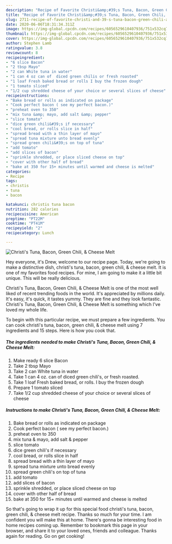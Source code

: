 ```yaml
---
description: "Recipe of Favorite Christi&amp;#39;s Tuna, Bacon, Green Chili, &amp;amp; Cheese Melt"
title: "Recipe of Favorite Christi&amp;#39;s Tuna, Bacon, Green Chili, &amp;amp; Cheese Melt"
slug: 2711-recipe-of-favorite-christi-and-39-s-tuna-bacon-green-chili-and-amp-cheese-melt
date: 2020-06-06T18:31:34.311Z
image: https://img-global.cpcdn.com/recipes/6056529610407936/751x532cq70/christis-tuna-bacon-green-chili-cheese-melt-recipe-main-photo.jpg
thumbnail: https://img-global.cpcdn.com/recipes/6056529610407936/751x532cq70/christis-tuna-bacon-green-chili-cheese-melt-recipe-main-photo.jpg
cover: https://img-global.cpcdn.com/recipes/6056529610407936/751x532cq70/christis-tuna-bacon-green-chili-cheese-melt-recipe-main-photo.jpg
author: Stephen Lamb
ratingvalue: 3.8
reviewcount: 8
recipeingredient:
- "6 slice Bacon"
- "2 tbsp Mayo"
- "2 can White tuna in water"
- "1 can 4 oz can of  diced green chilis or fresh roasted"
- "1 loaf Fresh baked bread or rolls I buy the frozen dough"
- "1 tomato sliced"
- "1/2 cup shredded cheese of your choice or several slices of cheese"
recipeinstructions:
- "Bake bread or rolls as indicated on package"
- "Cook perfect bacon ( see my perfect bacon.)"
- "preheat oven to 350"
- "mix tuna &amp; mayo, add salt &amp; pepper"
- "slice tomato"
- "dice green chili&#39;s if necessary"
- "cool bread, or rolls slice in half"
- "spread bread with a thin layer of mayo"
- "spread tuna mixture unto bread evenly"
- "spread green chili&#39;s on top of tuna"
- "add tomato"
- "add slices of bacon"
- "sprinkle shredded, or place sliced cheese on top"
- "cover with other half of bread"
- "bake at 350 for 15+ minutes until warmed and cheese is melted"
categories:
- Recipe
tags:
- christis
- tuna
- bacon

katakunci: christis tuna bacon 
nutrition: 282 calories
recipecuisine: American
preptime: "PT22M"
cooktime: "PT41M"
recipeyield: "2"
recipecategory: Lunch

---
```



![Christi&#39;s Tuna, Bacon, Green Chili, &amp; Cheese Melt](https://img-global.cpcdn.com/recipes/6056529610407936/751x532cq70/christis-tuna-bacon-green-chili-cheese-melt-recipe-main-photo.jpg)

Hey everyone, it's Drew, welcome to our recipe page. Today, we're going to make a distinctive dish, christi&#39;s tuna, bacon, green chili, &amp; cheese melt. It is one of my favorites food recipes. For mine, I am going to make it a little bit unique. This will be really delicious.

Christi&#39;s Tuna, Bacon, Green Chili, &amp; Cheese Melt is one of the most well liked of recent trending foods in the world. It's appreciated by millions daily. It's easy, it's quick, it tastes yummy. They are fine and they look fantastic. Christi&#39;s Tuna, Bacon, Green Chili, &amp; Cheese Melt is something which I've loved my whole life.




To begin with this particular recipe, we must prepare a few ingredients. You can cook christi&#39;s tuna, bacon, green chili, &amp; cheese melt using 7 ingredients and 15 steps. Here is how you cook that.

<!--inarticleads1-->

##### The ingredients needed to make Christi&#39;s Tuna, Bacon, Green Chili, &amp; Cheese Melt:

1. Make ready 6 slice Bacon
1. Take 2 tbsp Mayo
1. Take 2 can White tuna in water
1. Take 1 can 4 oz. can of  diced green chili&#39;s, or fresh roasted.
1. Take 1 loaf Fresh baked bread, or rolls. I buy the frozen dough
1. Prepare 1 tomato sliced
1. Take 1/2 cup shredded cheese of your choice or several slices of cheese




<!--inarticleads2-->

##### Instructions to make Christi&#39;s Tuna, Bacon, Green Chili, &amp; Cheese Melt:

1. Bake bread or rolls as indicated on package
1. Cook perfect bacon ( see my perfect bacon.)
1. preheat oven to 350
1. mix tuna &amp; mayo, add salt &amp; pepper
1. slice tomato
1. dice green chili&#39;s if necessary
1. cool bread, or rolls slice in half
1. spread bread with a thin layer of mayo
1. spread tuna mixture unto bread evenly
1. spread green chili&#39;s on top of tuna
1. add tomato
1. add slices of bacon
1. sprinkle shredded, or place sliced cheese on top
1. cover with other half of bread
1. bake at 350 for 15+ minutes until warmed and cheese is melted




So that's going to wrap it up for this special food christi&#39;s tuna, bacon, green chili, &amp; cheese melt recipe. Thanks so much for your time. I am confident you will make this at home. There's gonna be interesting food in home recipes coming up. Remember to bookmark this page in your browser, and share it to your loved ones, friends and colleague. Thanks again for reading. Go on get cooking!
